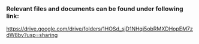 ### Relevant files and documents can be found under following link:

https://drive.google.com/drive/folders/1HOSd_sjD1NHqi5obRMXDHopEM7zdW8bv?usp=sharing
